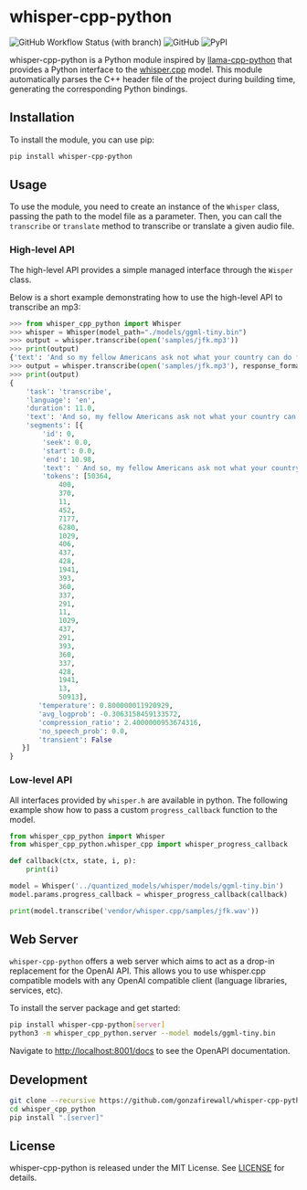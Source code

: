 # whisper-cpp-python

![GitHub Workflow Status (with branch)](https://img.shields.io/github/actions/workflow/status/carloscdias/whisper-cpp-python/build_and_publish.yml)
![GitHub](https://img.shields.io/github/license/carloscdias/whisper-cpp-python)
![PyPI](https://img.shields.io/pypi/v/whisper-cpp-python)

whisper-cpp-python is a Python module inspired by [llama-cpp-python](https://github.com/abetlen/llama-cpp-python) that provides a Python interface to the [whisper.cpp](https://github.com/ggerganov/whisper.cpp) model.
This module automatically parses the C++ header file of the project during building time, generating the corresponding Python bindings.

## Installation

To install the module, you can use pip:

```bash
pip install whisper-cpp-python
```

## Usage

To use the module, you need to create an instance of the `Whisper` class, passing the path to the model file as a parameter. Then, you can call the `transcribe` or `translate` method to transcribe or translate a given audio file.

### High-level API

The high-level API provides a simple managed interface through the `Wisper` class.

Below is a short example demonstrating how to use the high-level API to transcribe an mp3:

```python
>>> from whisper_cpp_python import Whisper
>>> whisper = Whisper(model_path="./models/ggml-tiny.bin")
>>> output = whisper.transcribe(open('samples/jfk.mp3'))
>>> print(output)
{'text': 'And so my fellow Americans ask not what your country can do for you, ask what you can do for your country.'}
>>> output = whisper.transcribe(open('samples/jfk.mp3'), response_format='verbose_json')
>>> print(output)
{
    'task': 'transcribe',
    'language': 'en',
    'duration': 11.0,
    'text': 'And so, my fellow Americans ask not what your country can do for you, ask what you can do for your country.',
    'segments': [{
        'id': 0,
        'seek': 0.0,
        'start': 0.0,
        'end': 10.98,
        'text': ' And so, my fellow Americans ask not what your country can do for you, ask what you can do for your country.',
        'tokens': [50364,
            400,
            370,
            11,
            452,
            7177,
            6280,
            1029,
            406,
            437,
            428,
            1941,
            393,
            360,
            337,
            291,
            11,
            1029,
            437,
            291,
            393,
            360,
            337,
            428,
            1941,
            13,
            50913],
       'temperature': 0.800000011920929,
       'avg_logprob': -0.3063158459133572,
       'compression_ratio': 2.4000000953674316,
       'no_speech_prob': 0.0,
       'transient': False
   }]
}
```

### Low-level API

All interfaces provided by `whisper.h` are available in python. The following example
show how to pass a custom `progress_callback` function to the model.

```python
from whisper_cpp_python import Whisper
from whisper_cpp_python.whisper_cpp import whisper_progress_callback

def callback(ctx, state, i, p):
    print(i)

model = Whisper('../quantized_models/whisper/models/ggml-tiny.bin')
model.params.progress_callback = whisper_progress_callback(callback)

print(model.transcribe('vendor/whisper.cpp/samples/jfk.wav'))
```

## Web Server

`whisper-cpp-python` offers a web server which aims to act as a drop-in replacement for the OpenAI API.
This allows you to use whisper.cpp compatible models with any OpenAI compatible client (language libraries, services, etc).

To install the server package and get started:

```bash
pip install whisper-cpp-python[server]
python3 -m whisper_cpp_python.server --model models/ggml-tiny.bin
```

Navigate to [http://localhost:8001/docs](http://localhost:8001/docs) to see the OpenAPI documentation.


## Development

```bash
git clone --recursive https://github.com/gonzafirewall/whisper-cpp-python
cd whisper_cpp_python
pip install ".[server]"
```

## License

whisper-cpp-python is released under the MIT License. See [LICENSE](LICENSE) for details.
